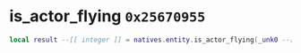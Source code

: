 # is_actor_flying `0x25670955`

```lua
local result --[[ integer ]] = natives.entity.is_actor_flying(_unk0 --[[ integer ]])
```